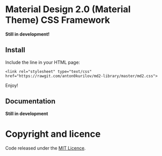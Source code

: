 # Material Design 2.0 (Material Theme) CSS Framework
**Still in development!**
## Install

Include the line in your HTML page:
```
<link rel="stylesheet" type="text/css" href="https://rawgit.com/anton0kurilov/md2-library/master/md2.css">
```
Enjoy!

## Documentation

**Still in development**

# Copyright and licence

Code released under the [MIT Licence](https://github.com/anton0kurilov/md2-library/blob/master/LICENSE). 